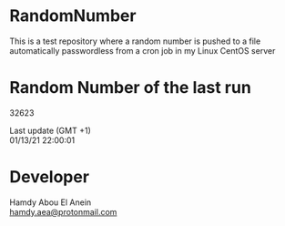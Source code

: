 # RandomNumber    
This is a test repository where a random number is pushed to a file automatically passwordless from a cron job in my Linux CentOS server    
# Random Number of the last run   
32623
      
Last update (GMT +1)    
01/13/21 22:00:01
# Developer    
Hamdy Abou El Anein   
hamdy.aea@protonmail.com
